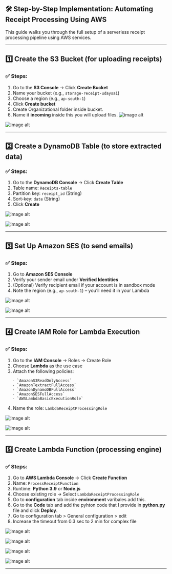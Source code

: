 ## 🛠️ Step-by-Step Implementation: Automating Receipt Processing Using AWS

This guide walks you through the full setup of a serverless receipt processing pipeline using AWS services.

---
## 1️⃣ Create the S3 Bucket (for uploading receipts) 

### ✅ Steps:
1. Go to the **S3 Console** → Click **Create Bucket**
2. Name your bucket (e.g., `storage-receipt-udaysai`)
3. Choose a region (e.g., `ap-south-1`)
4. Click **Create bucket**
5. Create Organizational folder inside bucket.
6. Name it **incoming** inside this you will upload files.
![image alt](https://github.com/udaysaithota/scanvaultproject/blob/2c23acecc61d927b0178b583838e8217ae81cda1/Screenshot%202025-07-17%20130816.png)


![image alt](https://github.com/udaysaithota/scanvaultproject/blob/beac5f3f30eac657a53265f8393ba64d690db170/Screenshot%202025-07-17%20110514.png)


---

## 2️⃣ Create a DynamoDB Table (to store extracted data)

### ✅ Steps:
1. Go to the **DynamoDB Console** → Click **Create Table**
2. Table name: `Receipts-table`
3. Partition key: `receipt_id` (String)
4. Sort-key: `date` (String)
5. Click **Create**


![image alt](https://github.com/udaysaithota/food-Waste-Reduction-Solution/blob/626257ca1c622ee0fa13fb60b9b905c910367a6d/Screenshot%202025-07-17%20111106.png)


![image alt](https://github.com/udaysaithota/food-Waste-Reduction-Solution/blob/626257ca1c622ee0fa13fb60b9b905c910367a6d/Screenshot%202025-07-17%20111143.png)


---

## 3️⃣ Set Up Amazon SES (to send emails)

### ✅ Steps:
1. Go to **Amazon SES Console**
2. Verify your sender email under **Verified Identities**
3. (Optional) Verify recipient email if your account is in sandbox mode
4. Note the region (e.g., `ap-south-1`) – you’ll need it in your Lambda

![image alt](https://github.com/udaysaithota/food-Waste-Reduction-Solution/blob/c761d7007c7338f48bb9f79fcd36c667e44568c1/Screenshot%202025-07-17%20112022.png)

![image alt](https://github.com/udaysaithota/food-Waste-Reduction-Solution/blob/c761d7007c7338f48bb9f79fcd36c667e44568c1/Screenshot%202025-07-17%20112057.png)


---


## 4️⃣ Create IAM Role for Lambda Execution

### ✅ Steps:
1. Go to the **IAM Console** → Roles → Create Role
2. Choose **Lambda** as the use case
3. Attach the following policies:
  
```
   - `AmazonS3ReadOnlyAccess`
   - `AmazonTextractFullAccess`
   - `AmazonDynamoDBFullAccess`
   - `AmazonSESFullAccess`
   - `AWSLambdaBasicExecutionRole`
```
4. Name the role: `LambdaReceiptProcessingRole`

![image alt](https://github.com/udaysaithota/food-Waste-Reduction-Solution/blob/c761d7007c7338f48bb9f79fcd36c667e44568c1/Screenshot%202025-07-17%20113125.png)

![image alt](https://github.com/udaysaithota/food-Waste-Reduction-Solution/blob/c761d7007c7338f48bb9f79fcd36c667e44568c1/Screenshot%202025-07-17%20113506.png)

---

## 5️⃣ Create Lambda Function (processing engine)

### ✅ Steps:
1. Go to **AWS Lambda Console** → Click **Create Function**
2. Name: `ProcessReceiptFunction`
3. Runtime: **Python 3.9** or **Node.js**
4. Choose existing role → Select `LambdaReceiptProcessingRole`
5. Go to **configuration** tab inside **environment** varibales add this.
6. Go to the **Code** tab and add the pyhton code that I provide in **python.py** file and click **Deploy**.
7. Go to configuration tab > General configuration  > edit
8. Increase the timeout from 0.3 sec to 2 min for complex file


![image alt](https://github.com/udaysaithota/food-Waste-Reduction-Solution/blob/23f7f24381cb685ecb60650ae9f2f4a8c3e980ea/Screenshot%202025-07-17%20115823.png)

![image alt](https://github.com/udaysaithota/food-Waste-Reduction-Solution/blob/23f7f24381cb685ecb60650ae9f2f4a8c3e980ea/Screenshot%202025-07-17%20121434.png)

![image alt](https://github.com/udaysaithota/food-Waste-Reduction-Solution/blob/23f7f24381cb685ecb60650ae9f2f4a8c3e980ea/Screenshot%202025-07-17%20121236.png)

![image alt](https://github.com/udaysaithota/food-Waste-Reduction-Solution/blob/23f7f24381cb685ecb60650ae9f2f4a8c3e980ea/Screenshot%202025-07-17%20122117.png)

---

